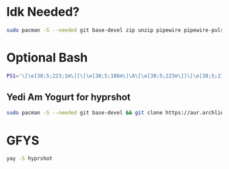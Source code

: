 # Idk Needed?
```bash
sudo pacman -S --needed git base-devel zip unzip pipewire pipewire-pulse kitty vim rofi hyprlock hypridle hyprpaper waybar ttf-cascadia-code-nerd
```
# Optional Bash

```bash
PS1='\[\e[38;5;223;1m\][\[\e[38;5;186m\]\A\[\e[38;5;223m\]]\[\e[38;5;218m\]@\[\e[38;5;149m\]\u\[\e[38;5;212m\]~\w\[\e[0m\]\n \[\e[38;5;142;1m\]~\[\e[38;5;212m\]\\$\[\e[0m\]'
```

## Yedi Am Yogurt for hyprshot

```bash
sudo pacman -S --needed git base-devel && git clone https://aur.archlinux.org/yay.git && cd yay && makepkg -si && yay -S hyprshot
```

# GFYS

```bash
yay -S hyprshot
```
